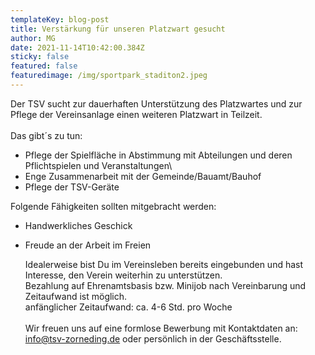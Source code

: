 ```yaml
---
templateKey: blog-post
title: Verstärkung für unseren Platzwart gesucht
author: MG
date: 2021-11-14T10:42:00.384Z
sticky: false
featured: false
featuredimage: /img/sportpark_staditon2.jpeg
---
```

Der TSV sucht zur dauerhaften Unterstützung des Platzwartes und zur Pflege der Vereinsanlage einen weiteren Platzwart in Teilzeit.\
\
Das gibt´s zu tun:

* Pflege der Spielfläche in Abstimmung mit Abteilungen und deren Pflichtspielen und Veranstaltungen\
* Enge Zusammenarbeit mit der Gemeinde/Bauamt/Bauhof
* Pflege der TSV-Geräte

Folgende Fähigkeiten sollten mitgebracht werden:

* Handwerkliches Geschick
* Freude an der Arbeit im Freien

  Idealerweise bist Du im Vereinsleben bereits eingebunden und hast Interesse, den Verein weiterhin zu unterstützen.\
  Bezahlung auf Ehrenamtsbasis bzw. Minijob nach Vereinbarung und Zeitaufwand ist möglich.\
  anfänglicher Zeitaufwand: ca. 4-6 Std. pro Woche\
  \
  Wir freuen uns auf eine formlose Bewerbung mit Kontaktdaten an: info@tsv-zorneding.de oder persönlich in der Geschäftsstelle.